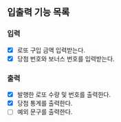 ## 입출력 기능 목록
### 입력
+ [x] 로또 구입 금액 입력받는다.
+ [x] 당첨 번호와 보너스 번호를 입력받는다.
### 출력
+ [x] 발행한 로또 수량 및 번호를 출력한다.
+ [x] 당첨 통계를 출력한다.
+ [ ] 예외 문구를 출력한다.
